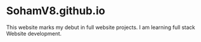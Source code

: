 # SohamV8.github.io
This website marks my debut in full website projects. I am learning full stack Website development.

